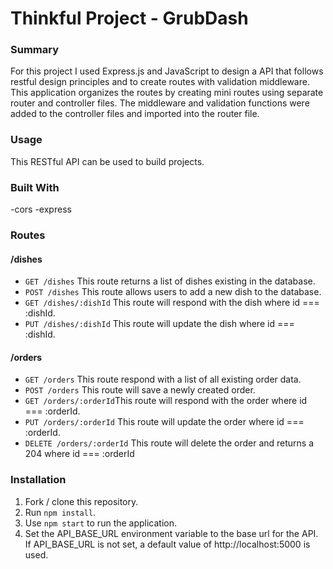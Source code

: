 # Thinkful Project - GrubDash

### Summary

For this project I used Express.js and JavaScript to design a API that follows restful design principles and to create routes with validation middleware. This application organizes the routes by creating mini routes using separate router and controller files. The middleware and validation functions were added to the controller files and imported into the router file.

### Usage

This RESTful API can be used to build projects.

### Built With

-cors
-express

### Routes

#### /dishes

- `GET /dishes` This route returns a list of dishes existing in the database.
- `POST /dishes` This route allows users to add a new dish to the database.
- `GET /dishes/:dishId` This route will respond with the dish where id === :dishId.
- `PUT /dishes/:dishId` This route will update the dish where id === :dishId.

#### /orders

- `GET /orders` This route respond with a list of all existing order data.
- `POST /orders` This route will save a newly created order.
- `GET /orders/:orderId`This route will respond with the order where id === :orderId.
- `PUT /orders/:orderId` This route will update the order where id === :orderId.
- `DELETE /orders/:orderId` This route will delete the order and returns a 204 where id === :orderId

### Installation

1. Fork / clone this repository.
2. Run `npm install`.
3. Use `npm start` to run the application.
4. Set the API_BASE_URL environment variable to the base url for the API. If API_BASE_URL is not set, a default value of http://localhost:5000 is used.
